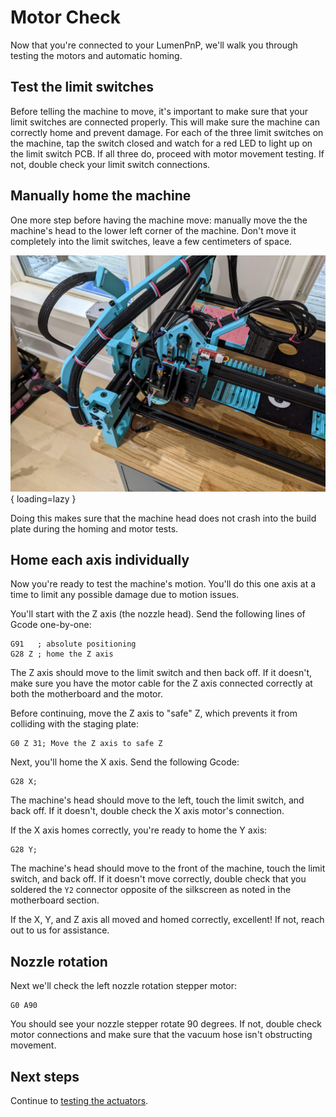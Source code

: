 # Motor Check

Now that you're connected to your LumenPnP, we'll walk you through testing the motors and automatic homing.

## Test the limit switches

Before telling the machine to move, it's important to make sure that your limit switches are connected properly. This will make sure the machine can correctly home and prevent damage. For each of the three limit switches on the machine, tap the switch closed and watch for a red LED to light up on the limit switch PCB. If all three do, proceed with motor movement testing. If not, double check your limit switch connections.

## Manually home the machine

One more step before having the machine move: manually move the the machine's head to the lower left corner of the machine. Don't move it completely into the limit switches, leave a few centimeters of space.

![](images/manual-home.jpg){ loading=lazy }

Doing this makes sure that the machine head does not crash into the build plate during the homing and motor tests.

## Home each axis individually

Now you're ready to test the machine's motion. You'll do this one axis at a time to limit any possible damage due to motion issues.

You'll start with the Z axis (the nozzle head). Send the following lines of Gcode one-by-one:

```gcode
G91   ; absolute positioning
G28 Z ; home the Z axis
```

The Z axis should move to the limit switch and then back off. If it doesn't, make sure you have the motor cable for the Z axis connected correctly at both the motherboard and the motor.

Before continuing, move the Z axis to "safe" Z, which prevents it from colliding with the staging plate:

```gcode
G0 Z 31; Move the Z axis to safe Z
```

Next, you'll home the X axis. Send the following Gcode:

```gcode
G28 X;
```

The machine's head should move to the left, touch the limit switch, and back off. If it doesn't, double check the X axis motor's connection.

If the X axis homes correctly, you're ready to home the Y axis:

```gcode
G28 Y;
```

The machine's head should move to the front of the machine, touch the limit switch, and back off. If it doesn't move correctly, double check that you soldered the `Y2` connector opposite of the silkscreen as noted in the motherboard section.

If the X, Y, and Z axis all moved and homed correctly, excellent! If not, reach out to us for assistance.

## Nozzle rotation

Next we'll check the left nozzle rotation stepper motor:

```gcode
G0 A90
```

You should see your nozzle stepper rotate 90 degrees. If not, double check motor connections and make sure that the vacuum hose isn't obstructing movement.

## Next steps

Continue to [testing the actuators](../actuator-check/index.md).
